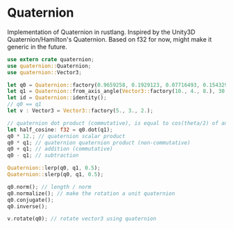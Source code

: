 # Quaternion

Implementation of Quaternion in rustlang.
Inspired by the Unity3D Quaternion/Hamilton's Quaternion.
Based on f32 for now, might make it generic in the future.

```rust
use extern crate quaternion;
use quaternion::Quaternion;
use quaternion::Vector3;

let q0 = Quaternion::factory(0.9659258, 0.1929123, 0.07716493, 0.1543299);
let q1 = Quaternion::from_axis_angle(Vector3::factory(10., 4., 8.), 30.);
let id = Quaternion::identity();
// q0 == q1
let v : Vector3 = Vector3::factory(5., 3., 2.);

// quaternion dot product (commutative), is equal to cos(theta/2) of angle between two rotations
let half_cosine: f32 = q0.dot(q1);
q0 * 12.; // quaternion scalar product
q0 * q1; // quaternion quaternion product (non-commutative)
q0 + q1; // addition (commutative)
q0 - q1; // subtraction

Quaternion::lerp(q0, q1, 0.5);
Quaternion::slerp(q0, q1, 0.5);

q0.norm(); // length / norm
q0.normalize(); // make the rotation a unit quaternion
q0.conjugate();
q0.inverse();

v.rotate(q0); // rotate vector3 using quaternion
```
